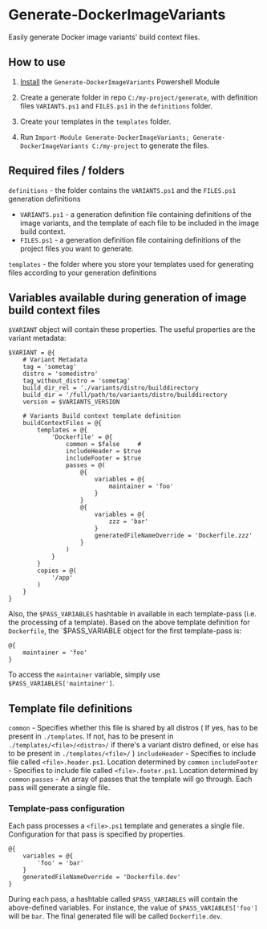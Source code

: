 # Generate-DockerImageVariants

Easily generate Docker image variants' build context files.

## How to use

1. [Install](https://docs.microsoft.com/en-us/powershell/developer/module/installing-a-powershell-module#install-modules-in-psmodulepath) the `Generate-DockerImageVariants` Powershell Module

2. Create a generate folder in repo `C:/my-project/generate`, with definition files `VARIANTS.ps1` and `FILES.ps1` in the `definitions` folder.

3. Create your templates in the `templates` folder.

4. Run `Import-Module Generate-DockerImageVariants; Generate-DockerImageVariants C:/my-project` to generate the files.

## Required files / folders

`definitions` - the folder contains the `VARIANTS.ps1` and the `FILES.ps1` generation definitions
   -  `VARIANTS.ps1` - a generation definition file containing definitions of the image variants, and the template of each file to be included in the image build context.
   - `FILES.ps1` -  a generation definition file containing definitions of the project files you want to generate.

`templates` - the folder where you store your templates used for generating files according to your generation definitions

## Variables available during generation of image build context files

`$VARIANT` object will contain these properties. The useful properties are the variant metadata:

```
$VARIANT = @{
    # Variant Metadata
    tag = 'sometag'
    distro = 'somedistro'
    tag_without_distro = 'sometag'
    build_dir_rel = './variants/distro/builddirectory
    build_dir = '/full/path/to/variants/distro/builddirectory
    version = $VARIANTS_VERSION

    # Variants Build context template definition
    buildContextFiles = @{
        templates = @{
            'Dockerfile' = @{
                common = $false     #
                includeHeader = $true
                includeFooter = $true
                passes = @(
                    @{
                        variables = @{
                            maintainer = 'foo'
                        }
                    }
                    @{
                        variables = @{
                            zzz = 'bar'
                        }
                        generatedFileNameOverride = 'Dockerfile.zzz'
                    }
                )
            }
        }
        copies = @(
            '/app'
        )
    }
}
```

Also, the `$PASS_VARIABLES` hashtable in available in each template-pass (i.e. the processing of a template). Based on the above template definition for `Dockerfile`, the `$PASS_VARIABLE object for the first template-pass is:

```
@{
    maintainer = 'foo'
}
```

To access the `maintainer` variable, simply use `$PASS_VARIABLES['maintainer']`.

## Template file definitions

`common` -  Specifies whether this file is shared by all distros ( If yes, has to be present in `./templates`. If not, has to be present in `./templates/<file>/<distro>/` if there's a variant distro defined, or else has to be present in `./templates/<file>/` )
`includeHeader` - Specifies to include file called `<file>.header.ps1`. Location determined by `common`
`includeFooter` - Specifies to include file called `<file>.footer.ps1`. Location determined by `common`
`passes` - An array of passes that the template will go through. Each pass will generate a single file.

### Template-pass configuration

Each pass processes a `<file>.ps1` template and generates a single file.  Configuration for that pass is specified by properties.

```
@{
    variables = @{
        'foo' = 'bar'
    }
    generatedFileNameOverride = 'Dockerfile.dev'
}
```

During each pass, a hashtable called `$PASS_VARIABLES` will contain the above-defined variables. For instance, the value of `$PASS_VARIABLES['foo']` will be `bar`. The final generated file will be called `Dockerfile.dev`.

